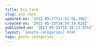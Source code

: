 ```yaml
---
title: Eco Care
slug: eco-care
updated-on: '2022-09-27T12:53:56.396Z'
created-on: '2022-05-25T10:34:14.614Z'
published-on: '2023-09-21T16:18:13.555Z'
layout: '[posts-categories].html'
tags: posts-categories
---
```



